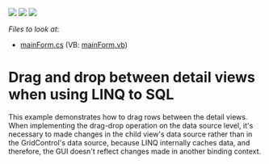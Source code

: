 <!-- default badges list -->
![](https://img.shields.io/endpoint?url=https://codecentral.devexpress.com/api/v1/VersionRange/128624376/13.1.4%2B)
[![](https://img.shields.io/badge/Open_in_DevExpress_Support_Center-FF7200?style=flat-square&logo=DevExpress&logoColor=white)](https://supportcenter.devexpress.com/ticket/details/E1502)
[![](https://img.shields.io/badge/📖_How_to_use_DevExpress_Examples-e9f6fc?style=flat-square)](https://docs.devexpress.com/GeneralInformation/403183)
<!-- default badges end -->
<!-- default file list -->
*Files to look at*:

* [mainForm.cs](./CS/mainForm.cs) (VB: [mainForm.vb](./VB/mainForm.vb))
<!-- default file list end -->
# Drag and drop between detail views when using LINQ to SQL


<p>This example demonstrates how to drag rows between the detail views. When implementing the drag-drop operation on the data source level, it's necessary to made changes in the child view's data source rather than in the GridControl's data source, because LINQ internally caches data, and therefore, the GUI doesn't reflect changes made in another binding context.</p>

<br/>



